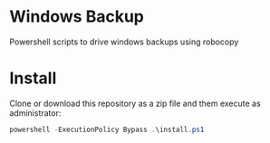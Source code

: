 # Windows Backup

Powershell scripts to drive windows backups using robocopy

# Install

Clone or download this repository as a zip file and them execute as
administrator:

```powershell
powershell -ExecutionPolicy Bypass .\install.ps1
```
